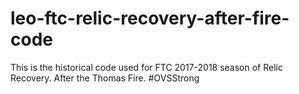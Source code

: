 # leo-ftc-relic-recovery-after-fire-code
This is the historical code used for FTC 2017-2018 season of Relic Recovery. After the Thomas Fire. 
#OVSStrong

